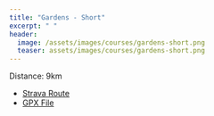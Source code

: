 ```yaml
---
title: "Gardens - Short"
excerpt: " "
header:
  image: /assets/images/courses/gardens-short.png
  teaser: assets/images/courses/gardens-short.png
---
```


<p>Distance: 9km</p>

<ul>
<li><a href="https://www.strava.com/routes/3179251167495992934">Strava Route</a></li>
<li><a href="\assets\gpx_files\gardens-short.gpx">GPX File</a></li>
</ul>
